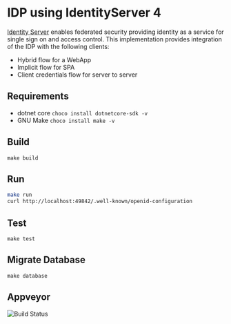 # IDP using IdentityServer 4

[Identity Server](https://github.com/IdentityServer/IdentityServer4) enables federated security providing identity as a service for single sign on and access control. This implementation provides integration of the IDP with the following clients:

* Hybrid flow for a WebApp
* Implicit flow for SPA
* Client credentials flow for server to server

## Requirements

* dotnet core `choco install dotnetcore-sdk -v`
* GNU Make `choco install make -v`

## Build

`make build`

## Run

```sh
make run
curl http://localhost:49842/.well-known/openid-configuration
```

## Test

`make test`

## Migrate Database

`make database`

## Appveyor
![Build Status](https://ci.appveyor.com/api/projects/status/github/hemantksingh/identity-provider?branch=master&svg=true)
